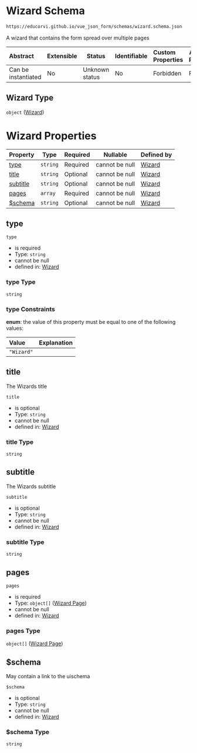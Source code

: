 # Wizard Schema

```txt
https://educorvi.github.io/vue_json_form/schemas/wizard.schema.json
```

A wizard that contains the form spread over multiple pages


| Abstract            | Extensible | Status         | Identifiable | Custom Properties | Additional Properties | Access Restrictions | Defined In                                                                 |
| :------------------ | ---------- | -------------- | ------------ | :---------------- | --------------------- | ------------------- | -------------------------------------------------------------------------- |
| Can be instantiated | No         | Unknown status | No           | Forbidden         | Forbidden             | none                | [wizard.schema.json](../schemas/wizard.schema.json "open original schema") |

## Wizard Type

`object` ([Wizard](wizard.md))

# Wizard Properties

| Property              | Type     | Required | Nullable       | Defined by                                                                                                                              |
| :-------------------- | -------- | -------- | -------------- | :-------------------------------------------------------------------------------------------------------------------------------------- |
| [type](#type)         | `string` | Required | cannot be null | [Wizard](wizard-properties-type.md "https&#x3A;//educorvi.github.io/vue_json_form/schemas/wizard.schema.json#/properties/type")         |
| [title](#title)       | `string` | Optional | cannot be null | [Wizard](wizard-properties-title.md "https&#x3A;//educorvi.github.io/vue_json_form/schemas/wizard.schema.json#/properties/title")       |
| [subtitle](#subtitle) | `string` | Optional | cannot be null | [Wizard](wizard-properties-subtitle.md "https&#x3A;//educorvi.github.io/vue_json_form/schemas/wizard.schema.json#/properties/subtitle") |
| [pages](#pages)       | `array`  | Required | cannot be null | [Wizard](wizard-properties-pages.md "https&#x3A;//educorvi.github.io/vue_json_form/schemas/wizard.schema.json#/properties/pages")       |
| [$schema](#schema)    | `string` | Optional | cannot be null | [Wizard](wizard-properties-schema.md "https&#x3A;//educorvi.github.io/vue_json_form/schemas/wizard.schema.json#/properties/$schema")    |

## type




`type`

-   is required
-   Type: `string`
-   cannot be null
-   defined in: [Wizard](wizard-properties-type.md "https&#x3A;//educorvi.github.io/vue_json_form/schemas/wizard.schema.json#/properties/type")

### type Type

`string`

### type Constraints

**enum**: the value of this property must be equal to one of the following values:

| Value      | Explanation |
| :--------- | ----------- |
| `"Wizard"` |             |

## title

The Wizards title


`title`

-   is optional
-   Type: `string`
-   cannot be null
-   defined in: [Wizard](wizard-properties-title.md "https&#x3A;//educorvi.github.io/vue_json_form/schemas/wizard.schema.json#/properties/title")

### title Type

`string`

## subtitle

The Wizards subtitle


`subtitle`

-   is optional
-   Type: `string`
-   cannot be null
-   defined in: [Wizard](wizard-properties-subtitle.md "https&#x3A;//educorvi.github.io/vue_json_form/schemas/wizard.schema.json#/properties/subtitle")

### subtitle Type

`string`

## pages




`pages`

-   is required
-   Type: `object[]` ([Wizard Page](wizard-properties-pages-wizard-page.md))
-   cannot be null
-   defined in: [Wizard](wizard-properties-pages.md "https&#x3A;//educorvi.github.io/vue_json_form/schemas/wizard.schema.json#/properties/pages")

### pages Type

`object[]` ([Wizard Page](wizard-properties-pages-wizard-page.md))

## $schema

May contain a link to the uischema


`$schema`

-   is optional
-   Type: `string`
-   cannot be null
-   defined in: [Wizard](wizard-properties-schema.md "https&#x3A;//educorvi.github.io/vue_json_form/schemas/wizard.schema.json#/properties/$schema")

### $schema Type

`string`
